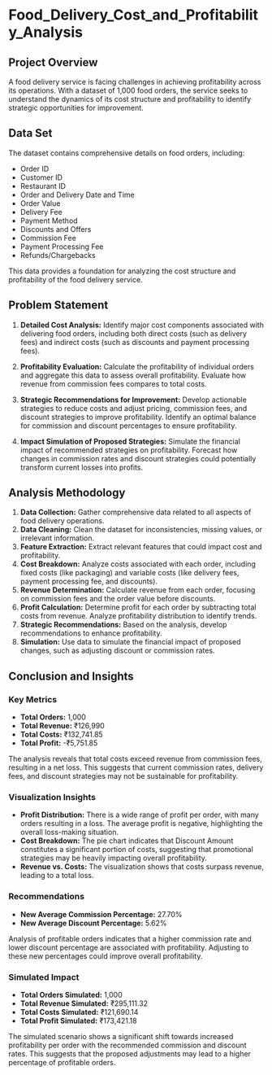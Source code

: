 # Food_Delivery_Cost_and_Profitability_Analysis

## Project Overview

A food delivery service is facing challenges in achieving profitability across its operations. With a dataset of 1,000 food orders, the service seeks to understand the dynamics of its cost structure and profitability to identify strategic opportunities for improvement.

## Data Set

The dataset contains comprehensive details on food orders, including:
- Order ID
- Customer ID
- Restaurant ID
- Order and Delivery Date and Time
- Order Value
- Delivery Fee
- Payment Method
- Discounts and Offers
- Commission Fee
- Payment Processing Fee
- Refunds/Chargebacks

This data provides a foundation for analyzing the cost structure and profitability of the food delivery service.

## Problem Statement

1. **Detailed Cost Analysis:** Identify major cost components associated with delivering food orders, including both direct costs (such as delivery fees) and indirect costs (such as discounts and payment processing fees).

2. **Profitability Evaluation:** Calculate the profitability of individual orders and aggregate this data to assess overall profitability. Evaluate how revenue from commission fees compares to total costs.

3. **Strategic Recommendations for Improvement:** Develop actionable strategies to reduce costs and adjust pricing, commission fees, and discount strategies to improve profitability. Identify an optimal balance for commission and discount percentages to ensure profitability.

4. **Impact Simulation of Proposed Strategies:** Simulate the financial impact of recommended strategies on profitability. Forecast how changes in commission rates and discount strategies could potentially transform current losses into profits.

## Analysis Methodology

1. **Data Collection:** Gather comprehensive data related to all aspects of food delivery operations.
2. **Data Cleaning:** Clean the dataset for inconsistencies, missing values, or irrelevant information.
3. **Feature Extraction:** Extract relevant features that could impact cost and profitability.
4. **Cost Breakdown:** Analyze costs associated with each order, including fixed costs (like packaging) and variable costs (like delivery fees, payment processing fee, and discounts).
5. **Revenue Determination:** Calculate revenue from each order, focusing on commission fees and the order value before discounts.
6. **Profit Calculation:** Determine profit for each order by subtracting total costs from revenue. Analyze profitability distribution to identify trends.
7. **Strategic Recommendations:** Based on the analysis, develop recommendations to enhance profitability.
8. **Simulation:** Use data to simulate the financial impact of proposed changes, such as adjusting discount or commission rates.

## Conclusion and Insights

### Key Metrics
- **Total Orders:** 1,000
- **Total Revenue:** ₹126,990
- **Total Costs:** ₹132,741.85
- **Total Profit:** -₹5,751.85

The analysis reveals that total costs exceed revenue from commission fees, resulting in a net loss. This suggests that current commission rates, delivery fees, and discount strategies may not be sustainable for profitability.

### Visualization Insights
- **Profit Distribution:** There is a wide range of profit per order, with many orders resulting in a loss. The average profit is negative, highlighting the overall loss-making situation.
- **Cost Breakdown:** The pie chart indicates that Discount Amount constitutes a significant portion of costs, suggesting that promotional strategies may be heavily impacting overall profitability.
- **Revenue vs. Costs:** The visualization shows that costs surpass revenue, leading to a total loss.

### Recommendations
- **New Average Commission Percentage:** 27.70%
- **New Average Discount Percentage:** 5.62%

Analysis of profitable orders indicates that a higher commission rate and lower discount percentage are associated with profitability. Adjusting to these new percentages could improve overall profitability.

### Simulated Impact
- **Total Orders Simulated:** 1,000
- **Total Revenue Simulated:** ₹295,111.32
- **Total Costs Simulated:** ₹121,690.14
- **Total Profit Simulated:** ₹173,421.18

The simulated scenario shows a significant shift towards increased profitability per order with the recommended commission and discount rates. This suggests that the proposed adjustments may lead to a higher percentage of profitable orders.
